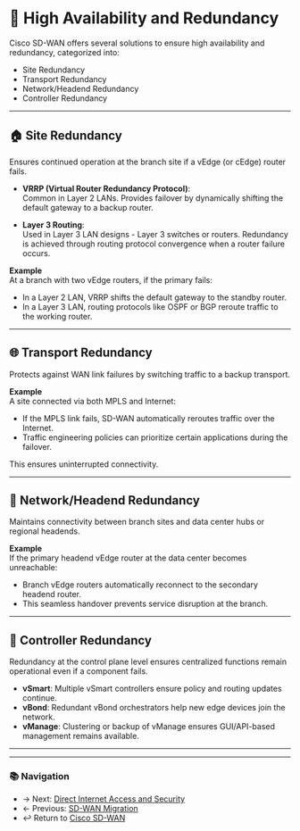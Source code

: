 # 🔄 High Availability and Redundancy

Cisco SD-WAN offers several solutions to ensure high availability and redundancy, categorized into:

- Site Redundancy
- Transport Redundancy
- Network/Headend Redundancy
- Controller Redundancy

---

## 🏠 Site Redundancy

Ensures continued operation at the branch site if a vEdge (or cEdge) router fails.

- **VRRP (Virtual Router Redundancy Protocol)**:  
  Common in Layer 2 LANs. Provides failover by dynamically shifting the default gateway to a backup router.

- **Layer 3 Routing**:  
  Used in Layer 3 LAN designs - Layer 3 switches or routers.
  Redundancy is achieved through routing protocol convergence when a router failure occurs.

**Example**  
At a branch with two vEdge routers, if the primary fails:
- In a Layer 2 LAN, VRRP shifts the default gateway to the standby router.
- In a Layer 3 LAN, routing protocols like OSPF or BGP reroute traffic to the working router.

---

## 🌐 Transport Redundancy

Protects against WAN link failures by switching traffic to a backup transport.

**Example**  
A site connected via both MPLS and Internet:
- If the MPLS link fails, SD-WAN automatically reroutes traffic over the Internet.
- Traffic engineering policies can prioritize certain applications during the failover.

This ensures uninterrupted connectivity.

---

## 🏢 Network/Headend Redundancy

Maintains connectivity between branch sites and data center hubs or regional headends.

**Example**  
If the primary headend vEdge router at the data center becomes unreachable:
- Branch vEdge routers automatically reconnect to the secondary headend router.
- This seamless handover prevents service disruption at the branch.
---

## 🧠 Controller Redundancy

Redundancy at the control plane level ensures centralized functions remain operational even if a component fails.

- **vSmart**: Multiple vSmart controllers ensure policy and routing updates continue.
- **vBond**: Redundant vBond orchestrators help new edge devices join the network.
- **vManage**: Clustering or backup of vManage ensures GUI/API-based management remains available.

---

<!-- Add diagrams for dual vEdge site, dual transport, and headend redundancy. -->

---

### 📚 Navigation
- → Next: [Direct Internet Access and Security](./sd-wan-dia-security.md)
- ← Previous: [SD-WAN Migration](./sd-wan-migration.md)
- ↩ Return to [Cisco SD-WAN](./README.md)